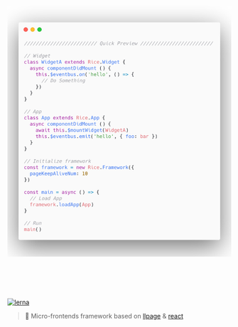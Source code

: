 <h1 align="center">
  <br>
	<img width="640" src="media/carbon.png" alt="rice">
  <br>
  <br>
  <br>
</h1>

[![lerna](https://img.shields.io/badge/maintained%20with-lerna-cc00ff.svg)](https://lernajs.io/)

> 🍚 Micro-frontends framework based on [llpage](https://github.com/qddegtya/llpage) & [react](https://github.com/facebook/react)
